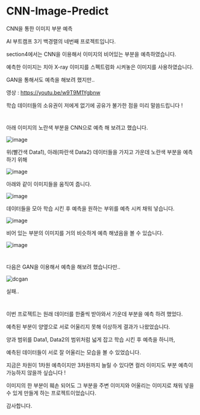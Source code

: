 # CNN-Image-Predict
CNN을 통한 이미지 부분 예측

AI 부트캠프 3기 백경렬의 네번째 프로젝트입니다.

section4에서는 CNN을 이용해서 이미지의 비어있는 부분을 예측하였습니다.

예측한 이미지는 치아 X-ray 이미지를 스펙트럼화 시켜놓은 이미지를 사용하였습니다.

GAN을 통해서도 예측을 해보려 했지만..

영상 : https://youtu.be/w9T9M1Ygbnw

학습 데이터들의 소유권이 저에게 없기에 공유가 불가한 점을 미리 말씀드립니다 !
#

아래 이미지의 노란색 부분을 CNN으로 예측 해 보려고 했습니다.

![image](https://user-images.githubusercontent.com/40240766/166127449-d58666aa-5594-4da8-a0b2-5e036bf8ffd6.png)

위(빨간색 Data1), 아래(파란색 Data2) 데이터들을 가지고 가운데 노란색 부분을 예측하기 위해

![image](https://user-images.githubusercontent.com/40240766/166127715-b3c05245-ce8e-4d30-abd7-7c0f6eaff908.png)

아래와 같이 이미지들을 움직여 줍니다.

![image](https://user-images.githubusercontent.com/40240766/166127671-ec6bc300-6bf7-4bf0-ac89-19a5f6335f0d.png)

데이터들을 모아 학습 시킨 후 예측을 원하는 부위를 예측 시켜 채워 넣습니다.

![image](https://user-images.githubusercontent.com/40240766/166127735-d6ac2c26-7f71-48df-9893-6ba13527c20f.png)

비어 있는 부분의 이미지를 거의 비슷하게 예측 해냈음을 볼 수 있습니다.

![image](https://user-images.githubusercontent.com/40240766/166127782-bf6da7a6-360d-4845-9053-4c448aa8d725.png)

#

다음은 GAN을 이용해서 예측을 해보려 했습니다만..

![dcgan](https://user-images.githubusercontent.com/40240766/166127806-20dab048-e255-4146-8041-4c415ecf0065.gif)

실패..

# 

이번 프로젝트는 원래 데이터를 한줄씩 받아와서 가운데 부분을 예측 하려 했었다.

예측된 부분이 양옆으로 서로 어울리지 못해 이상하게 결과가 나왔었습니다.

양과 범위를 Data1, Data2의 범위처럼 넓게 잡고 학습 시킨 후 예측을 하니까,

예측된 데이터들이 서로 잘 어울리는 모습을 볼 수 있었습니다.

지금은 차원이 1차원 예측이지만 3차원까지 늘릴 수 있다면 컬러 이미지도 부분 예측이 가능하지 않을까 싶습니다 !

이미지의 한 부분이 훼손 되어도 그 부분을 주변 이미지와 어울리는 이미지로 채워 넣을 수 있게 만들게 하는 프로젝트이었습니다.

감사합니다.

